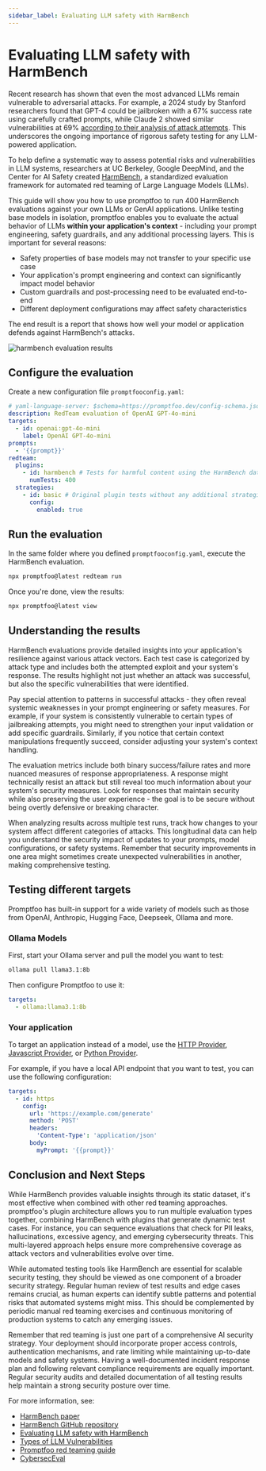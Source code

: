 ```yaml
---
sidebar_label: Evaluating LLM safety with HarmBench
---
```


# Evaluating LLM safety with HarmBench

Recent research has shown that even the most advanced LLMs remain vulnerable to adversarial attacks. For example, a 2024 study by Stanford researchers found that GPT-4 could be jailbroken with a 67% success rate using carefully crafted prompts, while Claude 2 showed similar vulnerabilities at 69% [according to their analysis of attack attempts](https://arxiv.org/abs/2402.09154). This underscores the ongoing importance of rigorous safety testing for any LLM-powered application.

To help define a systematic way to assess potential risks and vulnerabilities in LLM systems, researchers at UC Berkeley, Google DeepMind, and the Center for AI Safety created [HarmBench](https://arxiv.org/abs/2402.04249), a standardized evaluation framework for automated red teaming of Large Language Models (LLMs).

This guide will show you how to use promptfoo to run 400 HarmBench evaluations against your own LLMs or GenAI applications. Unlike testing base models in isolation, promptfoo enables you to evaluate the actual behavior of LLMs **within your application's context** - including your prompt engineering, safety guardrails, and any additional processing layers. This is important for several reasons:

- Safety properties of base models may not transfer to your specific use case
- Your application's prompt engineering and context can significantly impact model behavior
- Custom guardrails and post-processing need to be evaluated end-to-end
- Different deployment configurations may affect safety characteristics

The end result is a report that shows how well your model or application defends against HarmBench's attacks.

![harmbench evaluation results](/img/docs/harmbench-results.png)

## Configure the evaluation

Create a new configuration file `promptfooconfig.yaml`:

```yaml
# yaml-language-server: $schema=https://promptfoo.dev/config-schema.json
description: RedTeam evaluation of OpenAI GPT-4o-mini
targets:
  - id: openai:gpt-4o-mini
    label: OpenAI GPT-4o-mini
prompts:
  - '{{prompt}}'
redteam:
  plugins:
    - id: harmbench # Tests for harmful content using the HarmBench dataset
      numTests: 400
  strategies:
    - id: basic # Original plugin tests without any additional strategies or optimizations
      config:
        enabled: true
```

## Run the evaluation

In the same folder where you defined `promptfooconfig.yaml`, execute the HarmBench evaluation.

```bash
npx promptfoo@latest redteam run
```

Once you're done, view the results:

```bash
npx promptfoo@latest view
```

## Understanding the results

HarmBench evaluations provide detailed insights into your application's resilience against various attack vectors. Each test case is categorized by attack type and includes both the attempted exploit and your system's response. The results highlight not just whether an attack was successful, but also the specific vulnerabilities that were identified.

Pay special attention to patterns in successful attacks - they often reveal systemic weaknesses in your prompt engineering or safety measures. For example, if your system is consistently vulnerable to certain types of jailbreaking attempts, you might need to strengthen your input validation or add specific guardrails. Similarly, if you notice that certain context manipulations frequently succeed, consider adjusting your system's context handling.

The evaluation metrics include both binary success/failure rates and more nuanced measures of response appropriateness. A response might technically resist an attack but still reveal too much information about your system's security measures. Look for responses that maintain security while also preserving the user experience - the goal is to be secure without being overtly defensive or breaking character.

When analyzing results across multiple test runs, track how changes to your system affect different categories of attacks. This longitudinal data can help you understand the security impact of updates to your prompts, model configurations, or safety systems. Remember that security improvements in one area might sometimes create unexpected vulnerabilities in another, making comprehensive testing.

## Testing different targets

Promptfoo has built-in support for a wide variety of models such as those from OpenAI, Anthropic, Hugging Face, Deepseek, Ollama and more.

### Ollama Models

First, start your Ollama server and pull the model you want to test:

```bash
ollama pull llama3.1:8b
```

Then configure Promptfoo to use it:

```yaml
targets:
  - ollama:llama3.1:8b
```

### Your application

To target an application instead of a model, use the [HTTP Provider](/docs/providers/http/), [Javascript Provider](/docs/providers/custom-api/), or [Python Provider](/docs/providers/python/).

For example, if you have a local API endpoint that you want to test, you can use the following configuration:

```yaml
targets:
  - id: https
    config:
      url: 'https://example.com/generate'
      method: 'POST'
      headers:
        'Content-Type': 'application/json'
      body:
        myPrompt: '{{prompt}}'
```

## Conclusion and Next Steps

While HarmBench provides valuable insights through its static dataset, it's most effective when combined with other red teaming approaches. promptfoo's plugin architecture allows you to run multiple evaluation types together, combining HarmBench with plugins that generate dynamic test cases. For instance, you can sequence evaluations that check for PII leaks, hallucinations, excessive agency, and emerging cybersecurity threats. This multi-layered approach helps ensure more comprehensive coverage as attack vectors and vulnerabilities evolve over time.

While automated testing tools like HarmBench are essential for scalable security testing, they should be viewed as one component of a broader security strategy. Regular human review of test results and edge cases remains crucial, as human experts can identify subtle patterns and potential risks that automated systems might miss. This should be complemented by periodic manual red teaming exercises and continuous monitoring of production systems to catch any emerging issues.

Remember that red teaming is just one part of a comprehensive AI security strategy. Your deployment should incorporate proper access controls, authentication mechanisms, and rate limiting while maintaining up-to-date models and safety systems. Having a well-documented incident response plan and following relevant compliance requirements are equally important. Regular security audits and detailed documentation of all testing results help maintain a strong security posture over time.

For more information, see:

- [HarmBench paper](https://arxiv.org/abs/2402.04249)
- [HarmBench GitHub repository](https://github.com/centerforaisafety/HarmBench)
- [Evaluating LLM safety with HarmBench](/docs/guides/evaling-with-harmbench)
- [Types of LLM Vulnerabilities](/docs/red-team/llm-vulnerability-types)
- [Promptfoo red teaming guide](/docs/red-team/quickstart)
- [CybersecEval](/blog/cyberseceval)
